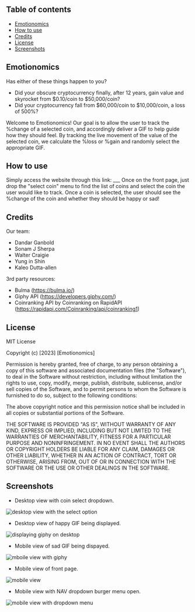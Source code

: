 ## Table of contents
* [Emotionomics](#emotionomics)
* [How to use](#how-to-use)
* [Credits](#credits)
* [License](#license)
* [Screenshots](#screenshots)

## Emotionomics

Has either of these things happen to you?
* Did your obscure cryptocurrency finally, after 12 years, gain value and skyrocket from $0.10/coin to $50,000/coin?
* Did your cryptocurrency fall from $60,000/coin to $10,000/coin, a loss of 500%?

Welcome to Emotionomics!
Our goal is to allow the user to track the %change of a selected coin, and accordingly deliver a GIF to help guide how they should feel.
By tracking the live movement of the value of the selected coin, we calculate the %loss or %gain and randomly select the appropriate GIF.

## How to use 

Simply access the website through this link: ___ 
Once on the front page, just drop the "select coin" menu to find the list of coins and select the coin the user would like to track. 
Once a coin is selected, the user should see the %change of the coin and whether they should be happy or sad!

## Credits

Our team:
* Dandar Ganbold
* Sonam J Sherpa
* Walter Craigie
* Yung in Shin
* Kaleo Dutta-allen

3rd party resources:
* Bulma (https://bulma.io/)
* Giphy API (https://developers.giphy.com/)
* Coinranking API by Coinranking on RapidAPI (https://rapidapi.com/Coinranking/api/coinranking1)

## License

MIT License

Copyright (c) [2023] [Emotionomics]

Permission is hereby granted, free of charge, to any person obtaining a copy
of this software and associated documentation files (the "Software"), to deal
in the Software without restriction, including without limitation the rights
to use, copy, modify, merge, publish, distribute, sublicense, and/or sell
copies of the Software, and to permit persons to whom the Software is
furnished to do so, subject to the following conditions:

The above copyright notice and this permission notice shall be included in all
copies or substantial portions of the Software.

THE SOFTWARE IS PROVIDED "AS IS", WITHOUT WARRANTY OF ANY KIND, EXPRESS OR
IMPLIED, INCLUDING BUT NOT LIMITED TO THE WARRANTIES OF MERCHANTABILITY,
FITNESS FOR A PARTICULAR PURPOSE AND NONINFRINGEMENT. IN NO EVENT SHALL THE
AUTHORS OR COPYRIGHT HOLDERS BE LIABLE FOR ANY CLAIM, DAMAGES OR OTHER
LIABILITY, WHETHER IN AN ACTION OF CONTRACT, TORT OR OTHERWISE, ARISING FROM,
OUT OF OR IN CONNECTION WITH THE SOFTWARE OR THE USE OR OTHER DEALINGS IN THE
SOFTWARE.

## Screenshots

* Desktop view with coin select dropdown.

![desktop view with the select option](https://user-images.githubusercontent.com/62633136/227818883-44f66220-e5ad-4551-8fff-2006cf3aaa1e.png)

* Desktop view of happy GIF being displayed.

![displaying giphy on desktop](https://user-images.githubusercontent.com/62633136/227818918-acbba234-883b-464a-bd94-2d624e3e8c83.png)

* Mobile view of sad GIF being dispayed.

![mboile view with giphy](https://user-images.githubusercontent.com/62633136/227818932-c810a3a3-a1b4-4139-9b3c-c51b19f316d0.png)

* Mobile view of front page.

![mobile view](https://user-images.githubusercontent.com/62633136/227818959-2da09c17-fdea-4b6f-a6c4-12b8093b0df7.png)

* Mobile view with NAV dropdown burger menu open.

![mobile view with dropdown menu](https://user-images.githubusercontent.com/62633136/227818968-3f14fb53-286c-4814-931c-2ff994e80873.png)
